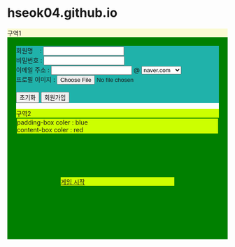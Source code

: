 # hseok04.github.io
<!DOCTYPE html>
<html>
    <head>
        <title>회원가입 폼</title>
    </head>
    <body>
        <!-- 첫 번째 영역 -->
        <div style="background-color:lightgoldenrodyellow">구역1</div>
        <div style="border : 20px solid green">
        <!-- 회워가입 -->
        <div style="background-color:lightseagreen">
        <form method="get" action="joinForm.html">
            회원명 &nbsp;&nbsp;&nbsp;:
            <input type="text" name="userName" /> <br/>
            비밀번호 :
            <input type="password" name="userPW" /> <br/>
            이메일 주소 :
            <input type="text" name="email" />
            @
            <select name="email">
                <option>naver.com</option>
                <option>google.com</option>
                <option>nate.com</option>
            </select><br/>
            프로필 이미지 : <input type="file" /><br/><br/>
            <button type="reset" > 초기화   </button>
            <button type="submit"> 회원가입</button>
            <br/></div>
            <!-- 두 번째 영역-->
            <div style=" background-color:#CF0">구역2
            <div style="border : 2px solid green">
            <div class="d4">padding-box coler : blue
            <div class="d5">content-box coler : red</div>
            <div style="border : 100px solid green">
            <!--시작 -->
            <a href="naver.com">게임 시작</a>
        </div>
    </body>
</html>
